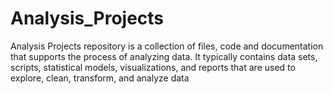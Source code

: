# Analysis_Projects
Analysis Projects repository is a collection of files, code and documentation that supports the process of analyzing data. It typically contains data sets, scripts, statistical models, visualizations, and reports that are used to explore, clean, transform, and analyze data
